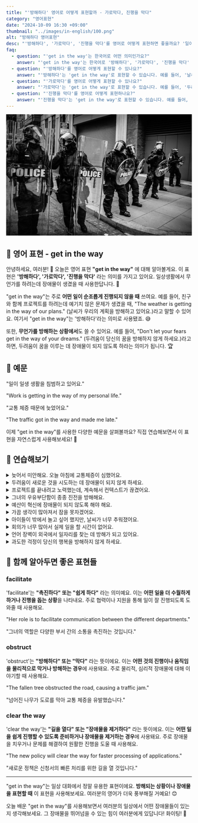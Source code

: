 ```yaml
---
title: "'방해하다' 영어로 어떻게 표현할까 - 가로막다, 진행을 막다"
category: "영어표현"
date: "2024-10-09 16:30 +09:00"
thumbnail: "../images/in-english/100.png"
alt: "방해하다 영어표현"
desc: "'방해하다', '가로막다', '진행을 막다'를 영어로 어떻게 표현하면 좋을까요? '일이 너무 밀려서 방해가 되고 있어요.', '교통 체증 때문에 늦었어요.' 등을 영어로 표현하는 법을 배워봅시다. 다양한 예문을 통해서 연습하고 본인의 표현으로 만들어 보세요."
faq:
  - question: "'get in the way'는 한국어로 어떤 의미인가요?"
    answer: "'get in the way'는 한국어로 '방해하다', '가로막다', '진행을 막다' 등으로 번역될 수 있습니다. 무언가를 하려는데 장애물이 생겼을 때 사용합니다."
  - question: "'방해하다'를 영어로 어떻게 표현할 수 있나요?"
    answer: "'방해하다'는 'get in the way'로 표현할 수 있습니다. 예를 들어, '날씨가 우리의 계획을 방해하고 있어요'는 'The weather is getting in the way of our plans'로 말할 수 있습니다."
  - question: "'가로막다'를 영어로 어떻게 표현할 수 있나요?"
    answer: "'가로막다'는 'get in the way'로 표현할 수 있습니다. 예를 들어, '두려움이 당신의 꿈을 가로막지 않게 하세요'는 'Don't let your fears get in the way of your dreams'로 말할 수 있습니다."
  - question: "'진행을 막다'를 영어로 어떻게 표현하나요?"
    answer: "'진행을 막다'는 'get in the way'로 표현할 수 있습니다. 예를 들어, '교통 체증이 우리의 진행을 막았어요'는 'The traffic got in the way'로 표현할 수 있습니다."
---
```


![투명한 유리 섬유 방패를 들고있는 경찰관](../images/in-english/100-1.jpg)

## 🌟 영어 표현 - get in the way

안녕하세요, 여러분! 👋 오늘은 영어 표현 **"get in the way"** 에 대해 알아볼게요. 이 표현은 **'방해하다', '가로막다', '진행을 막다'** 라는 의미를 가지고 있어요. 일상생활에서 무언가를 하려는데 장애물이 생겼을 때 사용한답니다. 🚧

"get in the way"는 주로 **어떤 일이 순조롭게 진행되지 않을 때** 쓰여요. 예를 들어, 친구와 함께 프로젝트를 하려는데 예기치 않은 문제가 생겼을 때, "The weather is getting in the way of our plans." (날씨가 우리의 계획을 방해하고 있어요.)라고 말할 수 있어요. 여기서 "get in the way"는 '방해하다'라는 의미로 사용됐죠. 😅

또한, **무언가를 방해하는 상황에서**도 쓸 수 있어요. 예를 들어, "Don't let your fears get in the way of your dreams." (두려움이 당신의 꿈을 방해하지 않게 하세요.)라고 하면, 두려움이 꿈을 이루는 데 장애물이 되지 않도록 하라는 의미가 됩니다. 🏆

## 📖 예문

"일이 일생 생활을 침범하고 있어요."

"Work is getting in the way of my personal life."

"교통 체증 때문에 늦었어요."

"The traffic got in the way and made me late."

이제 "get in the way"를 사용한 다양한 예문을 살펴볼까요? 직접 연습해보면서 이 표현을 자연스럽게 사용해보세요! 🌟

<script async src="https://pagead2.googlesyndication.com/pagead/js/adsbygoogle.js?client=ca-pub-1465612013356152"
     crossorigin="anonymous"></script>
<!-- engple-horizontal-ad -->

<ins class="adsbygoogle"
     style="display:block"
     data-ad-client="ca-pub-1465612013356152"
     data-ad-slot="2106896038"
     data-ad-format="auto"
     data-full-width-responsive="true"></ins>

<script>
     (adsbygoogle = window.adsbygoogle || []).push({});
</script>

## 💬 연습해보기

<details>
<summary>늦어서 미안해요. 오늘 아침에 교통체증이 심했어요.</summary>
<span>Sorry I'm late. Traffic really got in the way this morning.</span>
</details>

<details>
<summary>두려움이 새로운 것을 시도하는 데 장애물이 되지 않게 하세요.</summary>
<span>Don’t let your fears get in the way of trying new things.</span>
</details>

<details>
<summary>프로젝트를 끝내려고 노력했는데, 계속해서 컨텍스트가 끊겼어요.</summary>
<span>I was trying to finish the project, but interruptions kept getting in the way.</span>
</details>

<details>
<summary>그녀의 우유부단함이 종종 진전을 방해해요.</summary>
<span>Her indecision often gets in the way of making progress.</span>
</details>

<details>
<summary>예산이 혁신에 장애물이 되지 않도록 해야 해요.</summary>
<span>We have to ensure the budget doesn’t get in the way of innovation.</span>
</details>

<details>
<summary>가끔 생각이 많아져서 잠을 못자겠어요.</summary>
<span>Sometimes my own thoughts get in the way of sleeping.</span>
</details>

<details>
<summary>아이들이 밖에서 놀고 싶어 했지만, 날씨가 너무 추워졌어요.</summary>
<span>The kids wanted to play outside, but the cold weather got in the way.</span>
</details>

<details>
<summary>회의가 너무 많아서 실제 일을 할 시간이 없어요.</summary>
<span>Too many meetings are getting in the way of doing actual work.</span>
</details>

<details>
<summary>언어 장벽이 외국에서 일자리를 찾는 데 방해가 되고 있어요.</summary>
<span>The language barrier is getting in the way of finding a job abroad.</span>
</details>

<details>
<summary>과도한 걱정이 당신의 행복을 방해하지 않게 하세요.</summary>
<span>Don’t let excessive worrying get in the way of your happiness.</span>
</details>

## 🤝 함께 알아두면 좋은 표현들

### facilitate

'facilitate'는 **"촉진하다" 또는 "쉽게 하다"** 라는 의미예요. 이는 **어떤 일을 더 수월하게 하거나 진행을 돕는 상황**을 나타내요. 주로 협력이나 지원을 통해 일이 잘 진행되도록 도와줄 때 사용해요.

"Her role is to facilitate communication between the different departments."

"그녀의 역할은 다양한 부서 간의 소통을 촉진하는 것입니다."

### obstruct

'obstruct'는 **"방해하다" 또는 "막다"** 라는 뜻이에요. 이는 **어떤 것의 진행이나 움직임을 물리적으로 막거나 방해하는 경우**에 사용돼요. 주로 물리적, 심리적 장애물에 대해 이야기할 때 사용해요.

"The fallen tree obstructed the road, causing a traffic jam."

"넘어진 나무가 도로를 막아 교통 체증을 유발했습니다."

### clear the way

'clear the way'는 **"길을 열다" 또는 "장애물을 제거하다"** 라는 뜻이에요. 이는 **어떤 일을 쉽게 진행할 수 있도록 준비하거나 장애물을 제거하는 경우**에 사용돼요. 주로 장애물을 치우거나 문제를 해결하여 원활한 진행을 도울 때 사용해요.

"The new policy will clear the way for faster processing of applications."

"새로운 정책은 신청서의 빠른 처리를 위한 길을 열 것입니다."

---

"get in the way"는 일상 대화에서 정말 유용한 표현이에요. **방해되는 상황이나 장애물을 표현할 때** 이 표현을 사용해보세요. 여러분의 영어가 더욱 풍부해질 거예요! 😊

오늘 배운 "get in the way"를 사용해보면서 여러분의 일상에서 어떤 장애물들이 있는지 생각해보세요. 그 장애물을 뛰어넘을 수 있는 힘이 여러분에게 있답니다! 화이팅! 💪
